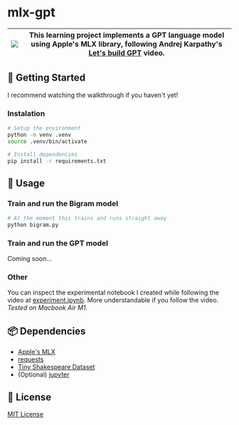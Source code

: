 # mlx-gpt

| [![](https://github.com/DiogoNeves/mlx-gpt/assets/178898/f726440c-e308-4f27-8ecc-3e761eab57db)](https://youtu.be/kCc8FmEb1nY?si=PRVcXtLSZFvnNHjx) | This learning project implements a GPT language model using Apple's MLX library, following Andrej Karpathy's [Let's build GPT](https://youtu.be/kCc8FmEb1nY?si=PRVcXtLSZFvnNHjx) video. |
| --- | --- |

## 🚀 Getting Started
I recommend watching the walkthrough if you haven't yet!

### Instalation
```bash
# Setup the environment
python -m venv .venv
source .venv/bin/activate

# Install dependencies
pip install -r requirements.txt
```

## 🤖 Usage
### Train and run the Bigram model
```bash
# At the moment this trains and runs straight away
python bigram.py
```

### Train and run the GPT model
Coming soon...

### Other
You can inspect the experimental notebook I created while following the video at [experiment.ipynb](./experiment.ipynb). More understandable if you follow the video.  
_Tested on Macbook Air M1._

## 📦 Dependencies
- [Apple's MLX](https://ml-explore.github.io/mlx/build/html/index.html)
- [requests](https://requests.readthedocs.io/en/latest/)
- [Tiny Shakespeare Dataset](https://raw.githubusercontent.com/karpathy/char-rnn/master/data/tinyshakespeare/input.txt)
- (Optional) [jupyter](https://docs.jupyter.org/en/latest/)

## 📜 License
[MIT License](./LICENSE)
